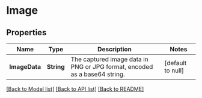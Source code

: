 # Image
## Properties

| Name | Type | Description | Notes |
|------------ | ------------- | ------------- | -------------|
| **ImageData** | **String** | The captured image data in PNG or JPG format, encoded as a base64 string. | [default to null] |

[[Back to Model list]](../README.md#documentation-for-models) [[Back to API list]](../README.md#documentation-for-api-endpoints) [[Back to README]](../README.md)

